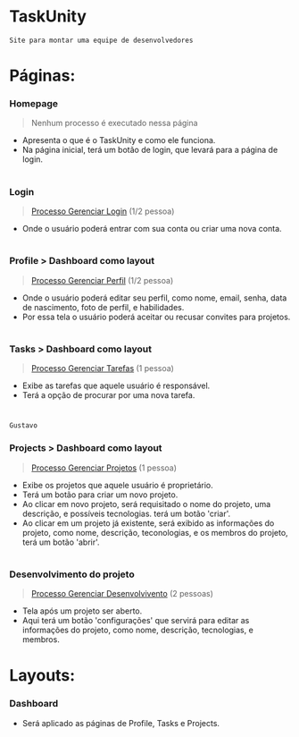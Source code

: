 # **TaskUnity**

```Site para montar uma equipe de desenvolvedores```

#

# **Páginas:**

### **Homepage**
> Nenhum processo é executado nessa página
- Apresenta o que é o TaskUnity e como ele funciona.
- Na página inicial, terá um botão de login, que levará para a página de login.

#

### **Login**
> [Processo Gerenciar Login](/docs/processos/GerenciarLogin.md) (1/2 pessoa)
- Onde o usuário poderá entrar com sua conta ou criar uma nova conta.

#

### **Profile** > Dashboard como layout
> [Processo Gerenciar Perfil](/docs/processos/GerenciarPerfil.md) (1/2 pessoa)
- Onde o usuário poderá editar seu perfil, como nome, email, senha, data de nascimento, foto de perfil, e habilidades.
- Por essa tela o usuário poderá aceitar ou recusar convites para projetos.

#

### **Tasks** > Dashboard como layout
> [Processo Gerenciar Tarefas](/docs/processos/GerenciarTarefas.md) (1 pessoa)
- Exibe as tarefas que aquele usuário é responsável.
- Terá a opção de procurar por uma nova tarefa.

#

```Gustavo```
### **Projects** > Dashboard como layout
> [Processo Gerenciar Projetos](/docs/processos/GerenciarProjetos.md) (1 pessoa)
- Exibe os projetos que aquele usuário é proprietário.
- Terá um botão para criar um novo projeto.
- Ao clicar em novo projeto, será requisitado o nome do projeto, uma descrição, e possíveis tecnologias.
terá um botão 'criar'.
- Ao clicar em um projeto já existente, será exibido as informações do projeto, como nome, descrição, teconologias, e os membros do projeto, terá um botão 'abrir'.

#

### **Desenvolvimento do projeto**
> [Processo Gerenciar Desenvolvivento](/docs/processos/GerenciarDesenvolvimento.md) (2 pessoas)
- Tela após um projeto ser aberto.
- Aqui terá um botão 'configurações' que servirá para editar as informações do projeto, como nome, descrição, tecnologias, e membros.

# **Layouts:**

### **Dashboard**

- Será aplicado as páginas de Profile, Tasks e Projects.

#